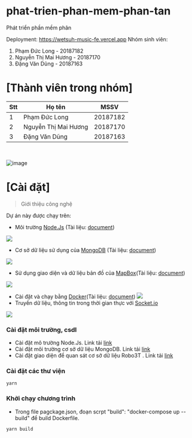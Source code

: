 # phat-trien-phan-mem-phan-tan
Phát triển phần mềm phân

Deployment: https://wetsuh-music-fe.vercel.app
Nhóm sinh viên: 
1. Phạm Đức Long - 20187182
2. Nguyễn Thị Mai Hương - 20187170
3. Đặng Văn Dũng - 20187163

# [Thành viên trong nhóm]
Stt | Họ tên | MSSV 
--- | --- | ---
1 | Phạm Đức Long | 20187182 
2 | Nguyễn Thị Mai Hương | 20187170 
3 | Đặng Văn Dũng | 20187163 
​

![image](https://user-images.githubusercontent.com/71415818/203215760-1c43953c-0871-4dd4-a500-02f866e7c4c8.png)

# [Cài đặt]

> Giới thiệu công nghệ

Dự án này được chạy trên:
* Môi trường [Node.Js](https://nodejs.org/en/docs/) (Tài liệu: [document](https://nodejs.org/en/docs/))

![](https://img.icons8.com/windows/128/000000/node-js.png)
* Cơ sở dữ liệu sử dụng của [MongoDB](https://docs.mongodb.com/) (Tài liệu: [document](https://docs.mongodb.com/))

![](https://docs.mongodb.com/images/mongodb-logo.png)
* Sử dụng giao diện và dữ liệu bản đồ của [MapBox](https://www.mapbox.com/)(Tài liệu: [document](https://www.mapbox.com/))

![](https://assets.website-files.com/5d3ef00c73102c436bc83996/5d3ef00c73102c893bc83a28_logo-regular-p-500.png)

* Cài đặt và chạy bằng [Docker](https://docs.docker.com/)(Tài liệu: [document](https://docs.docker.com/))
![](https://cdn.thenewstack.io/media/2014/04/homepage-docker-logo.png)
* Truyền dữ liệu, thông tin trong thời gian thực với [Socket.io](https://socket.io/)

![](https://www.programwitherik.com/content/images/2017/01/socket-e1434850599985.png)
### Cài đặt môi trường, csdl
* Cài đặt mô trường Node.Js. Link tải [link](https://nodejs.org/dist/v12.13.1/node-v12.13.1-x64.msi)
* Cài đặt môi trường cơ sở dữ liệu MongoDB. Link tải [link](https://fastdl.mongodb.org/win32/mongodb-win32-x86_64-2012plus-4.2.1-signed.msi)
* Cài đặt giao diện để quan sát cơ sở dữ liệu Robo3T . Link tải [link](https://download-test.robomongo.org/windows/robo3t-1.3.1-windows-x86_64-7419c406.exe)
### Cài đặt các thư viện
```
yarn
```
### Khởi chạy chương trình
* Trong file pagckage.json, đoạn scrpt "build": "docker-compose up --build" để build Dockerfile.
```
yarn build
```
